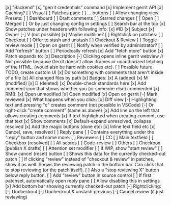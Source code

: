 [x] "Backend"
	[x] "gerrit credentials" command
	[x] Implement gerrit API
	[x] Caching?
[ ] Visual
	[ ] Patches pane
		[ ] ... buttons
			[ ] Allow changing view. Presets:
				[ ] Dashboard
				[ ] Draft comments
				[ ] Starred changes
				[ ] Open
				[ ] Merged
				[ ] Or by just changing config in settings
		[ ] Search bar at the top
		[x] Show patches under headers with following info:
			[x] #ID
			[x] Subject
			[x] Owner
			[-] V (not possible)
			[x] Maybe multiline?
		[ ] Rightclick on patches:
			[ ] Checkout
				[ ] Offer to stash and unstash
			[ ] Checkout & Review
			[ ] Toggle review mode
			[ ] Open on gerrit
			[ ] Notify when verified by administrator?
		[ ] Add "refresh" button
			[ ] Periodically refresh
		[x] Add "fetch more" button
		[x] Patch expands to:
			[x] Description
				[-] Clicking opens inline gerrit webview // Not possible because Gerrit doesn't allow iframes or unauthorized fetching of the HTML. (would also be hard with cookies etc).
					[ ] Possible future TODO, create custom UI
			[x] Do something with comments that aren't inside of a file
			[x] All changed files by path
				[x] Badges:
					[x] A (added)
					[x] M (modified)
					[x] D (deleted)
					[x] Double-check standards here
				[x] Add comment icon that shows whether you (or someone else) commented
				[x] RMB:
					[x] Open unmodified
					[x] Open modified
					[x] Open on gerrit
					[-] Mark reviewed
				[x] What happens when you click:
					[x] Diff view
						[-] Highlighting text and pressing "c" creates comment (not possible in VSCode)
							[-] Or right-click "create comment" (same as above)
						[x] Add line on the left that allows creating comments
							[x] If text highlighted when creating commnt, use that text
					[x] Show comments
						[x] Default-expand unresolved, collapse resolved
						[x] Add the magic buttons (done etc)
						[x] Inline text field etc
							[x] Cancel, save, resolved
	[ ] Reply pane
		[ ] Contains everything under the "reply" button and some more:
			[ ] Reviewers
			[ ] CC
			[ ] Main textfield
				[ ] Checkbox [resolved]
			[ ] All scores
				[ ] Code-review
				[ ] Others
			[ ] Checkbox [publish X drafts]
			[ ] Attention set modifier
			[ ] if WIP, show "start review"
			[ ] Show cancel (reset) button
		[ ] Shows this data for the currently checked-out patch
			[ ] If clicking "review" instead of "checkout & review" in patches, show it as well. Shows the reviewing patch in the bottom bar. Can click that to stop reviewing (or the patch itself).
				[ ] Also a "stop reviewing X" button below reply button.
	[ ] Add "review" button in source control
		[ ] If first patchset, automatically open reply pane
			 [ ] Allow disabling this in settings
	[x] Add bottom bar showing currently checked-out patch
		[-] Rightclicking:
			[-] Uncheckout
			[-] Uncheckout & unstash previous
			[-] Cancel review (if just reviewing)
